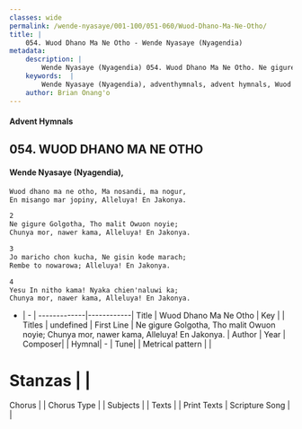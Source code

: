 ```yaml
---
classes: wide
permalink: /wende-nyasaye/001-100/051-060/Wuod-Dhano-Ma-Ne-Otho/
title: |
    054. Wuod Dhano Ma Ne Otho - Wende Nyasaye (Nyagendia)
metadata:
    description: |
        Wende Nyasaye (Nyagendia) 054. Wuod Dhano Ma Ne Otho. Ne gigure Golgotha, Tho malit Owuon noyie; Chunya mor, nawer kama, Alleluya! En Jakonya.  
    keywords:  |
        Wende Nyasaye (Nyagendia), adventhymnals, advent hymnals, Wuod Dhano Ma Ne Otho, Ne gigure Golgotha, Tho malit Owuon noyie; Chunya mor, nawer kama, Alleluya! En Jakonya.. 
    author: Brian Onang'o
---
```


#### Advent Hymnals
## 054. WUOD DHANO MA NE OTHO
####  Wende Nyasaye (Nyagendia),

```txt
Wuod dhano ma ne otho, Ma nosandi, ma nogur,
En misango mar jopiny, Alleluya! En Jakonya.

2
Ne gigure Golgotha, Tho malit Owuon noyie;
Chunya mor, nawer kama, Alleluya! En Jakonya.

3
Jo maricho chon kucha, Ne gisin kode marach;
Rembe to nowarowa; Alleluya! En Jakonya.

4
Yesu In nitho kama! Nyaka chien'naluwi ka;
Chunya mor, nawer kama, Alleluya! En Jakonya.


```

- |   -  |
-------------|------------|
Title | Wuod Dhano Ma Ne Otho |
Key |  |
Titles | undefined |
First Line | Ne gigure Golgotha, Tho malit Owuon noyie; Chunya mor, nawer kama, Alleluya! En Jakonya. |
Author | 
Year | 
Composer| |
Hymnal|  - |
Tune|  |
Metrical pattern | |
# Stanzas |  |
Chorus |  |
Chorus Type |  |
Subjects | |
Texts |  |
Print Texts | 
Scripture Song |  |
    
